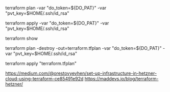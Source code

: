 terraform plan -var "do_token=${DO_PAT}" -var "pvt_key=$HOME/.ssh/id_rsa"

terraform apply -var "do_token=${DO_PAT}" -var "pvt_key=$HOME/.ssh/id_rsa"

terraform show

terraform plan -destroy -out=terraform.tfplan   -var "do_token=${DO_PAT}"   -var "pvt_key=$HOME/.ssh/id_rsa"

terraform apply "terraform.tfplan"

https://medium.com/@orestovyevhen/set-up-infrastructure-in-hetzner-cloud-using-terraform-ce85491e92d
https://maddevs.io/blog/terraform-hetzner/